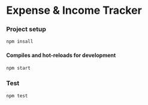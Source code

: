 #  Expense & Income Tracker

### Project setup

```bash
npm insall
```

#### Compiles and hot-reloads for development

```bash
npm start
```

### Test

```bash
npm test
```


